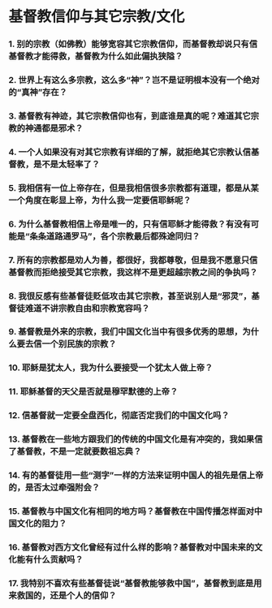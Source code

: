 # 基督教信仰与其它宗教/文化
### 1. 别的宗教（如佛教）能够宽容其它宗教信仰，而基督教却说只有信基督教才能得救，基督教为什么如此偏执狭隘？
### 2. 世界上有这么多宗教，这么多“神”？岂不是证明根本没有一个绝对的“真神”存在？
### 3. 基督教有神迹，其它宗教信仰也有，到底谁是真的呢？难道其它宗教的神通都是邪术？
### 4. 一个人如果没有对其它宗教有详细的了解，就拒绝其它宗教认信基督教，是不是太轻率了？
### 5. 我相信有一位上帝存在，但是我相信很多宗教都有道理，都是从某一个角度在彰显上帝，为什么我一定要信耶稣呢？
### 6. 为什么基督教相信上帝是唯一的，只有信耶稣才能得救？有没有可能是“条条道路通罗马”，各个宗教最后都殊途同归？
### 7. 所有的宗教都是劝人为善，都很好，我都尊敬，但是我不愿意只信基督教而拒绝接受其它宗教，我这样不是更超越宗教之间的争执吗？
### 8. 我很反感有些基督徒贬低攻击其它宗教，甚至说别人是“邪灵”，基督徒难道不讲宗教自由和宗教宽容吗？
### 9. 基督教是外来的宗教，我们中国文化当中有很多优秀的思想，为什么要去信一个别民族的宗教？
### 10. 耶稣是犹太人，我为什么要接受一个犹太人做上帝？
### 11. 耶稣基督的天父是否就是穆罕默德的上帝？
### 12. 信基督就一定要全盘西化，彻底否定我们的中国文化吗？
### 13. 基督教在一些地方跟我们的传统的中国文化是有冲突的，我如果信了基督教，不是一定就要数祖忘典？
### 14. 有的基督徒用一些“测字”一样的方法来证明中国人的祖先是信上帝的，是否太过牵强附会？
### 15. 基督教与中国文化有相同的地方吗？基督教在中国传播怎样面对中国文化的阻力？
### 16. 基督教对西方文化曾经有过什么样的影响？基督教对中国未来的文化能有什么贡献吗？
### 17. 我特别不喜欢有些基督徒说“基督教能够救中国”，基督教到底是用来救国的，还是个人的信仰？
